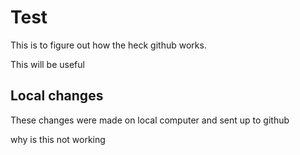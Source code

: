 # Test

This is to figure out how the heck github works.

This will be useful

## Local changes

These changes were made on local computer and sent up to github

why is this not working
